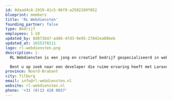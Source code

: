 ```yaml
---
id: 8daad4c8-1919-41c5-96f0-a2582269f052
blueprint: members
title: 'RL Webdiensten'
founding_partner: false
type: Bedrijf
employees: 1-10
updated_by: 8d873b47-ad86-4fd3-9e95-27842ea80beb
updated_at: 1655378111
logo: rl-webdiensten.png
description: |-
  RL Webdiensten is een jong en creatief bedrijf gespecialiseerd in webapplicaties ontwikkelen. Door direct contact met de developer wordt uw project altijd snel en zorgvuldig uitgevoerd. RL Webdiensten is in staat om complete Laravel webapplicaties te ontwikkelen aan de hand van uw specifieke wensen en behoeften.

  Bent u op zoek naar een developer die ruime ervaring heeft met Laravel? RL Webdiensten is u graag van dienst tijdens het gehele traject, van planning tot implementatie.
province: Noord-Brabant
city: Tilburg
email: info@rl-webdiensten.nl
website: rl-webdiensten.nl
phone: '+31 (0)13 410 0037'
---
```

